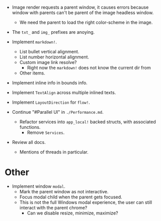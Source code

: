 * Image render requests a parent window, it causes errors because window with parents can't be parent of the image headless window.
    - We need the parent to load the right color-scheme in the image.

* The `txt_` and `img_` prefixes are anoying.

* Implement `markdown!`.
    - List bullet vertical alignment.
    - List number horizontal alignment.
    - Custom image link resolve?
        - Right now the `markdown!` does not know the current dir from 
    - Other items.

* Implement inline info in bounds info.
* Implement `TextAlign` across multiple inlined texts.
* Implement `LayoutDirection` for `flow!`.

* Continue "#Parallel UI" in `./Performance.md`.
    - Refactor services into `app_local!` backed structs, with associated functions.
        - Remove `Services`.
* Review all docs.
    - Mentions of threads in particular.

# Other

* Implement window `modal`.
    - Mark the parent window as not interactive.
    - Focus modal child when the parent gets focused.
    - This is not the full Windows modal experience, the user can still interact with the parent chrome?
        - Can we disable resize, minimize, maximize?